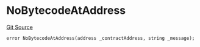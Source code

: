 # NoBytecodeAtAddress
[Git Source](https://github.com/thrackle-io/rules-engine/blob/af2c902a06ffbdb4f9de3bdbb6a20c476a93b949/src/protocol/economic/ruleProcessor/RuleProcessorDiamondLib.sol)


```solidity
error NoBytecodeAtAddress(address _contractAddress, string _message);
```

